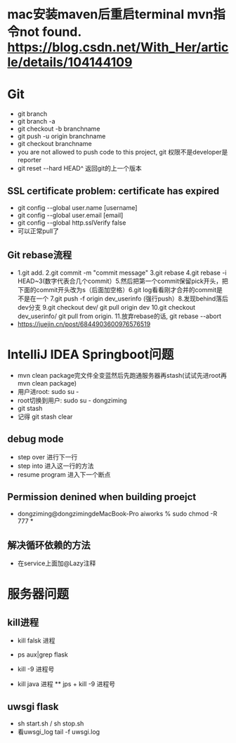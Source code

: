 
# mac安装maven后重启terminal mvn指令not found. https://blog.csdn.net/With_Her/article/details/104144109

# Git
* git branch
* git branch -a
* git checkout -b branchname
* git push -u origin branchname
* git checkout branchname
* you are not allowed to push code to this project, git 权限不是developer是reporter
* git reset --hard HEAD^ 返回git的上一个版本

## SSL certificate problem: certificate has expired 
* git config --global user.name [username]
* git config --global user.email [email]
* git config --global http.sslVerify false
* 可以正常pull了

## Git rebase流程
* 1.git add. 2.git commit -m "commit message" 3.git rebase 4.git rebase -i HEAD~3(数字代表合几个commit）5.然后把第一个commit保留pick开头，把下面的commit开头改为s（后面加空格）6.git log看看刚才合并的commit是不是在一个 7.git push -f origin dev_userinfo (强行push）8.发现behind落后dev分支 9.git checkout dev/ git pull origin dev 10.git checkout dev_userinfo/ git pull from origin. 11.放弃rebase的话, git rebase --abort
* https://juejin.cn/post/6844903600976576519


# IntelliJ IDEA Springboot问题

* mvn clean package完文件全变蓝然后先跑通服务器再stash(试试先进root再mvn clean package)
* 用户进root: sudo su -
* root切换到用户: sudo su - dongziming 
* git stash 
* 记得 git stash clear

## debug mode
* step over 进行下一行
* step into 进入这一行的方法
* resume program 进入下一个断点

## Permission denined when building proejct
* dongziming@dongzimingdeMacBook-Pro aiworks % sudo chmod -R 777 *

## 解决循环依赖的方法
* 在service上面加@Lazy注释


# 服务器问题
## kill进程
* kill falsk 进程
* ps aux|grep flask 
* kill -9 进程号

* kill java 进程
** jps + kill -9 进程号

## uwsgi flask
* sh start.sh / sh stop.sh
* 看uwsgi_log tail -f uwsgi.log 



